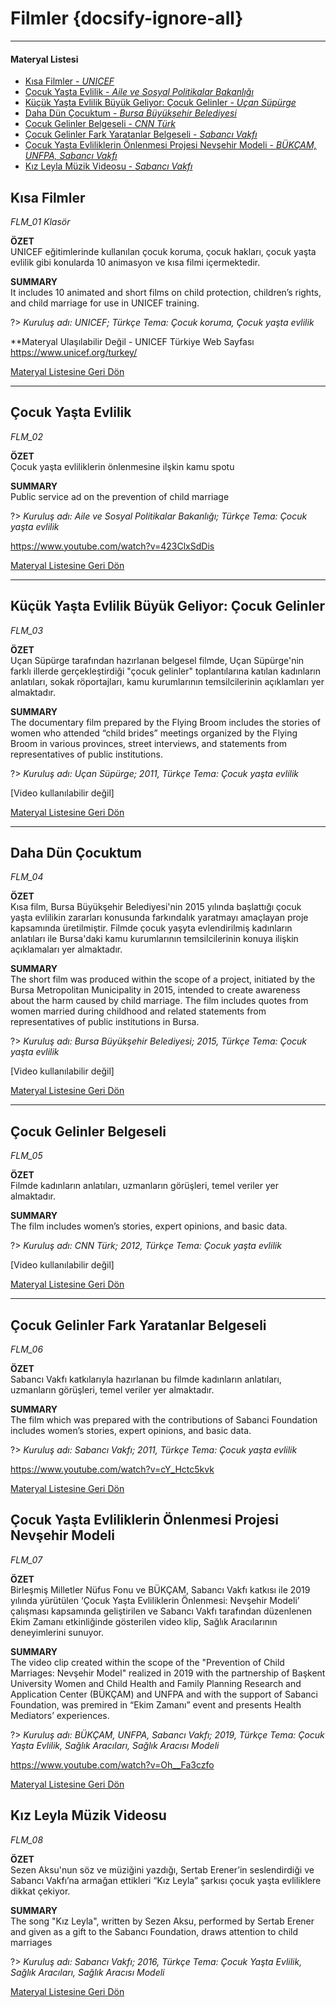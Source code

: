 # Filmler {docsify-ignore-all}
***
#### __Materyal Listesi__

- [Kısa Filmler - *UNICEF*](#kısa-filmler)
- [Çocuk Yaşta Evlilik - *Aile ve Sosyal Politikalar Bakanlığı*](#Çocuk-yaşta-evlilik)
- [Küçük Yaşta Evlilik Büyük Geliyor: Çocuk Gelinler - *Uçan Süpürge*](#küçük-yaşta-evlilik-büyük-geliyor-Çocuk-gelinler)
- [Daha Dün Çocuktum - *Bursa Büyükşehir Belediyesi*](#daha-dün-Çocuktum)
- [Çocuk Gelinler Belgeseli - *CNN Türk*](#Çocuk-gelinler-belgeseli)
- [Çocuk Gelinler Fark Yaratanlar Belgeseli - *Sabancı Vakfı*](#Çocuk-gelinler-fark-yaratanlar-belgeseli)
- [Çocuk Yaşta Evliliklerin Önlenmesi Projesi Nevşehir Modeli  - *BÜKÇAM, UNFPA, Sabancı Vakfı*](#Çocuk-yaşta-evliliklerin-önlenmesi-projesi-nevşehir-modeli)
- [Kız Leyla Müzik Videosu - *Sabancı Vakfı*](#kız-leyla-müzik-videosu)

## Kısa Filmler
*FLM_01 Klasör*  

**ÖZET**  
 UNICEF eğitimlerinde kullanılan çocuk koruma, çocuk hakları, çocuk yaşta evlilik gibi konularda 10 animasyon ve kısa filmi içermektedir.

 **SUMMARY**  
It includes 10 animated and short films on child protection, children’s rights, and child marriage for use in UNICEF training.

?> *Kuruluş adı: UNICEF; Türkçe Tema: Çocuk koruma, Çocuk yaşta evlilik*  

**Materyal Ulaşılabilir Değil - UNICEF Türkiye Web Sayfası https://www.unicef.org/turkey/

[Materyal Listesine Geri Dön](#materyal-listesi)
***

## Çocuk Yaşta Evlilik
*FLM_02*

**ÖZET**  
Çocuk yaşta evliliklerin önlenmesine ilşkin kamu spotu

**SUMMARY**  
 Public service ad on the prevention of child marriage 

?> *Kuruluş adı: Aile ve Sosyal Politikalar Bakanlığı; Türkçe Tema: Çocuk yaşta evlilik*

https://www.youtube.com/watch?v=423ClxSdDis

[Materyal Listesine Geri Dön](#materyal-listesi)
***

## Küçük Yaşta Evlilik Büyük Geliyor: Çocuk Gelinler
*FLM_03*

**ÖZET**  
Uçan Süpürge tarafından hazırlanan belgesel filmde, Uçan Süpürge'nin farklı illerde gerçekleştirdiği "çocuk gelinler" toplantılarına katılan kadınların anlatıları, sokak röportajları, kamu kurumlarının temsilcilerinin açıklamları yer almaktadır.

**SUMMARY**  
 The documentary film prepared by the Flying Broom includes the stories of women who attended “child brides” meetings organized by the Flying Broom in various provinces, street interviews, and statements from representatives of public institutions.

?> *Kuruluş adı: Uçan Süpürge; 2011, Türkçe Tema: Çocuk yaşta evlilik*

[Video kullanılabilir değil] 

[Materyal Listesine Geri Dön](#materyal-listesi)
***

## Daha Dün Çocuktum
*FLM_04*

**ÖZET**  
Kısa film, Bursa Büyükşehir Belediyesi'nin 2015 yılında başlattığı çocuk yaşta evlilikin zararları konusunda farkındalık yaratmayı amaçlayan proje kapsamında üretilmiştir. Filmde çocuk yaşyta evlendirilmiş kadınların anlatıları ile Bursa'daki kamu kurumlarının temsilcilerinin konuya ilişkin açıklamaları yer almaktadır.

**SUMMARY**  
 The short film was produced within the scope of a project, initiated by the Bursa Metropolitan Municipality in 2015, intended to create awareness about the harm caused by child marriage. The film includes quotes from women married during childhood and related statements from representatives of public institutions in Bursa.

?> *Kuruluş adı: Bursa Büyükşehir Belediyesi; 2015, Türkçe Tema: Çocuk yaşta evlilik*

[Video kullanılabilir değil] 

[Materyal Listesine Geri Dön](#materyal-listesi)
***

## Çocuk Gelinler Belgeseli
*FLM_05*

**ÖZET**  
Filmde kadınların anlatıları, uzmanların görüşleri, temel veriler yer almaktadır.

**SUMMARY**  
The film includes women’s stories, expert opinions, and basic data.

?> *Kuruluş adı: CNN Türk; 2012, Türkçe Tema: Çocuk yaşta evlilik*

[Video kullanılabilir değil] 

[Materyal Listesine Geri Dön](#materyal-listesi)
***

## Çocuk Gelinler Fark Yaratanlar Belgeseli
*FLM_06*

**ÖZET**  
Sabancı Vakfı katkılarıyla hazırlanan bu filmde kadınların anlatıları, uzmanların görüşleri, temel veriler yer almaktadır. 

**SUMMARY**  
 The film which was prepared with the contributions of Sabanci Foundation includes women’s stories, expert opinions, and basic data. 

?> *Kuruluş adı: Sabancı Vakfı; 2011, Türkçe Tema: Çocuk yaşta evlilik*

https://www.youtube.com/watch?v=cY_Hctc5kvk

[Materyal Listesine Geri Dön](#materyal-listesi)

## Çocuk Yaşta Evliliklerin Önlenmesi Projesi Nevşehir Modeli 
*FLM_07*

**ÖZET**  
Birleşmiş Milletler Nüfus Fonu ve BÜKÇAM, Sabancı Vakfı katkısı ile 2019 yılında yürütülen ‘Çocuk Yaşta Evliliklerin Önlenmesi: Nevşehir Modeli’ çalışması kapsamında geliştirilen ve Sabancı Vakfı tarafından düzenlenen Ekim Zamanı etkinliğinde gösterilen video klip, Sağlık Aracılarının deneyimlerini sunuyor.

**SUMMARY**  
 The video clip created within the scope of the "Prevention of Child Marriages: Nevşehir Model" realized in 2019 with the partnership of Başkent University Women and Child Health and Family Planning Research and Application Center (BÜKÇAM) and UNFPA and with the support of Sabanci Foundation, was premired in “Ekim Zamanı” event and presents Health Mediators’ experiences.

?> *Kuruluş adı: BÜKÇAM, UNFPA, Sabancı Vakfı; 2019, Türkçe Tema: Çocuk Yaşta Evlilik, Sağlık Aracıları, Sağlık Aracısı Modeli*

https://www.youtube.com/watch?v=Oh__Fa3czfo 

[Materyal Listesine Geri Dön](#materyal-listesi)

## Kız Leyla Müzik Videosu 
*FLM_08*

**ÖZET**  
Sezen Aksu'nun söz ve müziğini yazdığı, Sertab Erener’in seslendirdiği ve Sabancı Vakfı’na armağan ettikleri “Kız Leyla” şarkısı çocuk yaşta evliliklere dikkat çekiyor.

**SUMMARY**  
 The song "Kız Leyla", written by Sezen Aksu, performed by Sertab Erener and given as a gift to the Sabancı Foundation, draws attention to child marriages

?> *Kuruluş adı: Sabancı Vakfı; 2016, Türkçe Tema: Çocuk Yaşta Evlilik, Sağlık Aracıları, Sağlık Aracısı Modeli*

[Materyal Listesine Geri Dön](#materyal-listesi)